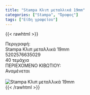 ```yaml
---
title: "Stampa Κλιπ μεταλλικά 19mm"
categories: ["Stampa", "Όροφος"]
tags: ["Είδη γραφείου"]
---
```

{{< rawhtml >}}

<div class="sload656"><div class="product"><div id="sistatika">Περιγραφή:</div><div class="alltext">Stampa Κλιπ μεταλλικά 19mm</div><div id="barcode"><div id="barimage1"></div><span id="bartext">5202576635029</span></div><div id="varos"><div id="temimg"></div><span id="varostext">40 τεμάχια</span></div><div id="kivotio">ΠΕΡΙΕΧΟΜΕΝΟ ΚΙΒΩΤΙΟΥ:<br>Αναμένεται</div><br><div class="pimg"><img alt="Stampa Κλιπ μεταλλικά 19mm" title="Stampa Κλιπ μεταλλικά 19mm" src="/media/images/stampa-klip-metallika-19mm.jpg"></div></div></div>
{{< /rawhtml >}}


